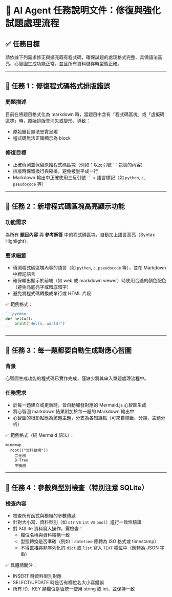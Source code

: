 # 📌 AI Agent 任務說明文件：修復與強化試題處理流程

## ✅ 任務目標

請依據下列需求修正與擴充既有程式碼，確保試題的處理格式完整、具備語法高亮、心智圖生成功能正常，並且所有資料儲存時型態正確。

---

## 🧩 任務 1：修復程式碼格式排版錯誤

### 問題描述
目前在將題目格式化為 markdown 時，當題目中含有「程式碼區塊」或「虛擬碼區塊」時，原始排版會消失或變形，導致：

- 原始題目無法忠實呈現
- 程式碼無法正確顯示為 block

### 修復目標
- 正確偵測並保留原始程式碼區塊（例如：以反引號 ``` 包裹的內容）
- 排版時保留換行與縮排，避免被壓平成一行
- Markdown 輸出中正確使用三反引號 ``` + 語言標記（如 `python`, `c`, `pseudocode` 等）

---

## 🎨 任務 2：新增程式碼區塊高亮顯示功能

### 功能需求
為所有 **題目內容** 與 **參考解答** 中的程式碼區塊，自動加上語言高亮（Syntax Highlight）。

### 要求細節
- 偵測程式碼區塊內容的語言（如 `python`, `c`, `pseudocode` 等），並在 Markdown 中標記語言
- 確保輸出顯示於前端（如 web 或 markdown viewer）時使用合適的顏色配色（避免亮底亮字或暗底暗字）
- 避免將程式碼轉換成單行或 HTML 片段

✅ 範例格式：
````markdown
```python
def hello():
    print("Hello, world!")
```
````

---

## 🧠 任務 3：每一題都要自動生成對應心智圖

### 背景
心智圖生成功能的程式碼已實作完成，僅缺少將其串入單題處理流程中。

### 任務需求
- 於每一題建立或更新時，皆自動觸發對應的 Mermaid.js 心智圖生成
- 將心智圖 markdown 結果附加於每一題的 Markdown 輸出中
- 心智圖的根節點應為該題主題，分支為各知識點（可來自標籤、分類、主題分析）

✅ 範例格式（純 Mermaid 語法）：
```mermaid
mindmap
  root(("資料結構"))
    二元樹
    B-Tree
    平衡樹
```

---

## 🧪 任務 4：參數與型別檢查（特別注意 SQLite）

### 檢查內容
- 檢查所有函式與模組的參數傳遞
- 針對大小寫、資料型別（如 `str` vs `int` vs `bool`）進行一致性驗證
- 對 SQLite 資料寫入操作，需檢查：
  - 欄位名稱與資料結構一致
  - 型態轉換是否準確（例如：`datetime` 應轉為 ISO 格式或 timestamp）
  - 不得直接將非序列化的 `dict` 或 `list` 寫入 `TEXT` 欄位中（應轉為 JSON 字串）

✅ 具體請關注：
- INSERT 時資料型別對應
- SELECT/UPDATE 時是否有欄位名大小寫錯誤
- 所有 ID、KEY 類欄位是否統一使用 string 或 int，並保持一致